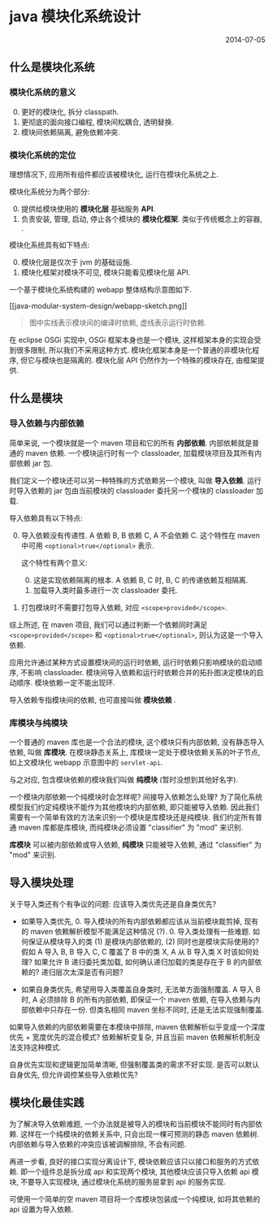 java 模块化系统设计
===

<div align="right">2014-07-05</div>

## 什么是模块化系统

### 模块化系统的意义

0. 更好的模块化, 拆分 classpath.
0. 更彻底的面向接口编程, 模块间松耦合, 透明替换.
0. 模块间依赖隔离, 避免依赖冲突.

### 模块化系统的定位

理想情况下, 应用所有组件都应该被模块化, 运行在模块化系统之上.

模块化系统分为两个部分:

0. 提供给模块使用的 **模块化层** 基础服务 **API**.
0. 负责安装, 管理, 启动, 停止各个模块的 **模块化框架**. 类似于传统概念上的容器, .

模块化系统具有如下特点:

0. 模块化层是仅次于 jvm 的基础设施.
0. 模块化框架对模块不可见, 模块只能看见模块化层 API. 

一个基于模块化系统构建的 webapp 整体结构示意图如下.

[[java-modular-system-design/webapp-sketch.png]]

>图中实线表示模块间的编译时依赖, 虚线表示运行时依赖.

在 eclipse OSGi 实现中, OSGi 框架本身也是一个模块, 
这样框架本身的实现会受到很多限制, 所以我们不采用这种方式.
模块化框架本身是一个普通的非模块化程序, 但它与模块也是隔离的.
模块化层 API 仍然作为一个特殊的模块存在, 由框架提供.

## 什么是模块

### 导入依赖与内部依赖

简单来说, 一个模块就是一个 maven 项目和它的所有 **内部依赖**.
内部依赖就是普通的 maven 依赖.
一个模块运行时有一个 classloader, 加载模块项目及其所有内部依赖 jar 包.

我们定义一个模块还可以另一种特殊的方式依赖另一个模块, 叫做 **导入依赖**.
运行时导入依赖的 jar 包由当前模块的 classloader 委托另一个模块的 classloader 加载.

导入依赖具有以下特点:

0. 导入依赖没有传递性. A 依赖 B, B 依赖 C, A 不会依赖 C. 
这个特性在 maven 中可用 `<optional>true</optional>` 表示.

    这个特性有两个意义:
    
    0. 这是实现依赖隔离的根本. A 依赖 B, C 时, B, C 的传递依赖互相隔离.
    0. 加载导入类时最多进行一次 classloader 委托. 
    
0. 打包模块时不需要打包导入依赖, 对应 `<scope>provided</scope>`.

综上所述, 在 maven 项目, 我们可以通过判断一个依赖同时满足
`<scope>provided</scope>` 和 `<optional>true</optional>`, 
则认为这是一个导入依赖.

应用允许通过某种方式设置模块间的运行时依赖,
运行时依赖只影响模块的启动顺序, 不影响 classloader.
模块间导入依赖和运行时依赖合并的拓扑图决定模块的启动顺序.
模块依赖一定不能出现环.

导入依赖专指模块间的依赖, 也可直接叫做 **模块依赖** .

### 库模块与纯模块

一个普通的 maven 库也是一个合法的模块, 
这个模块只有内部依赖, 没有静态导入依赖, 叫做 **库模块**.
在模块静态关系上, 库模块一定处于模块依赖关系的叶子节点, 
如上文模块化 webapp 示意图中的 `servlet-api`.

与之对应, 包含模块依赖的模块我们叫做 **纯模块** (暂时没想到其他好名字).

一个模块内部依赖一个纯模块时会怎样呢? 间接导入依赖怎么处理? 
为了简化系统模型我们约定纯模块不能作为其他模块的内部依赖, 即只能被导入依赖.
因此我们需要有一个简单有效的方法来识别一个模块是库模块还是纯模块.
我们约定所有普通 maven 库都是库模块, 而纯模块必须设置 "classifier" 为 "mod" 来识别.

**库模块** 可以被内部依赖或导入依赖, 
**纯模块** 只能被导入依赖, 通过 "classifier" 为 "mod" 来识别.

## 导入模块处理

关于导入类还有个有争议的问题: 应该导入类优先还是自身类优先?

* 如果导入类优先, 
    0. 导入模块的所有内部依赖都应该从当前模块裁剪掉, 现有的 maven 依赖解析模型不能满足这种情况 (?).
    0. 导入类处理有一些难题.
如何保证从模块导入的类 (1) 是模块内部依赖的, (2) 同时也是模块实际使用的?
假如 A 导入 B, B 导入 C, C 覆盖了 B 中的类 X, A 从 B 导入类 X 时该如何处理?
如果允许 B 递归委托类加载, 如何确认递归加载的类是存在于 B 的内部依赖的?
递归层次太深是否有问题?

* 如果自身类优先, 希望用导入类覆盖自身类时, 无法单方面强制覆盖. 
A 导入 B 时, A 必须排除 B 的所有内部依赖, 即保证一个 maven 依赖, 在导入依赖与内部依赖中只存在一份.
但类名相同 maven 坐标不同时, 还是无法实现强制覆盖.

如果导入依赖的内部依赖需要在本模块中排除, 
maven 依赖解析似乎变成一个深度优先 + 宽度优先的混合模式?
依赖解析变复杂, 并且当前 maven 依赖解析机制没法支持这种模式.

自身优先实现和逻辑更加简单清晰, 但强制覆盖类的需求不好实现.
是否可以默认自身优先, 但允许调控某些导入依赖优先?

## 模块化最佳实践

为了解决导入依赖难题, 一个办法就是被导入的模块和当前模块不能同时有内部依赖.
这样在一个纯模块的依赖关系中, 只会出现一棵可预测的静态 maven 依赖树.
内部依赖与导入依赖的冲突应该被调解排除, 不会有问题.

再进一步看, 良好的接口实现分离设计下, 模块依赖应该只以接口和服务的方式依赖.
即一个组件总是拆分成 api 和实现两个模块, 其他模块应该只导入依赖 api 模块, 不要导入实现模块,
通过模块化系统的服务层拿到 api 的服务实现.

可使用一个简单的空 maven 项目将一个库模块包装成一个纯模块, 
如将其依赖的 api 设置为导入依赖.

